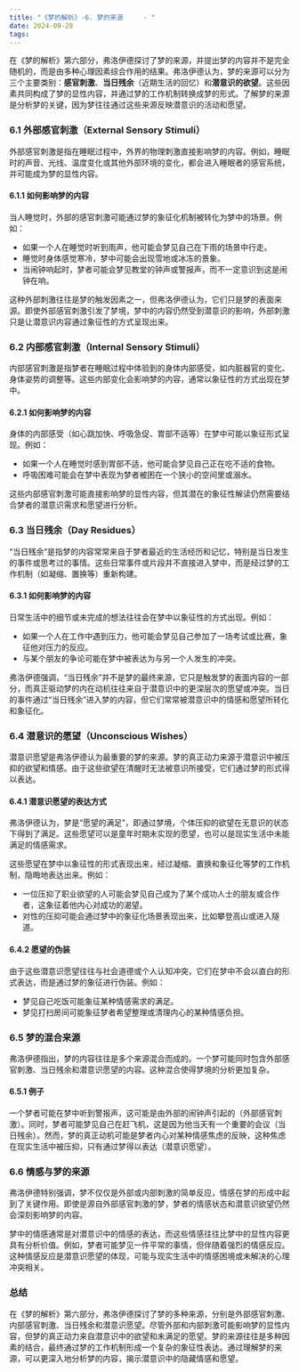```yaml
---
title: "《梦的解析》-6. 梦的来源     - "
date: 2024-09-28
tags:
---
```


在《梦的解析》第六部分，弗洛伊德探讨了梦的来源，并提出梦的内容并不是完全随机的，而是由多种心理因素综合作用的结果。弗洛伊德认为，梦的来源可以分为三个主要类别：**感官刺激**、**当日残余**（近期生活的回忆）和**潜意识的欲望**。这些因素共同构成了梦的显性内容，并通过梦的工作机制转换成梦的形式。了解梦的来源是分析梦的关键，因为梦往往通过这些来源反映潜意识的活动和愿望。

### 6.1 **外部感官刺激（External Sensory Stimuli）**
外部感官刺激是指在睡眠过程中，外界的物理刺激直接影响梦的内容。例如，睡眠时的声音、光线、温度变化或其他外部环境的变化，都会进入睡眠者的感官系统，并可能成为梦的显性内容。

#### 6.1.1 **如何影响梦的内容**
当人睡觉时，外部的感官刺激可能通过梦的象征化机制被转化为梦中的场景。例如：
- 如果一个人在睡觉时听到雨声，他可能会梦见自己在下雨的场景中行走。
- 睡觉时身体感觉寒冷，梦中可能会出现雪地或冰冻的景象。
- 当闹钟响起时，梦者可能会梦见教堂的钟声或警报声，而不一定意识到这是闹钟在响。

这种外部刺激往往是梦的触发因素之一，但弗洛伊德认为，它们只是梦的表面来源。即使外部感官刺激引发了梦境，梦中的内容仍然受到潜意识的影响，外部刺激只是让潜意识内容通过象征性的方式呈现出来。

### 6.2 **内部感官刺激（Internal Sensory Stimuli）**
内部感官刺激是指梦者在睡眠过程中体验到的身体内部感受，如内脏器官的变化、身体姿势的调整等。这些内部变化会影响梦的内容，通常以象征性的方式出现在梦中。

#### 6.2.1 **如何影响梦的内容**
身体的内部感受（如心跳加快、呼吸急促、胃部不适等）在梦中可能以象征形式呈现。例如：
- 如果一个人在睡觉时感到胃部不适，他可能会梦见自己正在吃不适的食物。
- 呼吸困难可能会在梦中表现为梦者被困在一个狭小的空间里或溺水。

这些内部感官刺激可能直接影响梦的显性内容，但其潜在的象征性解读仍然需要结合梦者的潜意识需求和愿望进行分析。

### 6.3 **当日残余（Day Residues）**
“当日残余”是指梦的内容常常来自于梦者最近的生活经历和记忆，特别是当日发生的事件或思考过的事情。这些日常事件或片段并不直接进入梦中，而是经过梦的工作机制（如凝缩、置换等）重新构建。

#### 6.3.1 **如何影响梦的内容**
日常生活中的细节或未完成的想法往往会在梦中以象征性的方式出现。例如：
- 如果一个人在工作中遇到压力，他可能会梦见自己参加了一场考试或比赛，象征他对压力的反应。
- 与某个朋友的争论可能在梦中被表达为与另一个人发生的冲突。

弗洛伊德强调，“当日残余”并不是梦的最终来源，它只是触发梦的表面内容的一部分，而真正驱动梦的内在动机往往来自于潜意识中的更深层次的愿望或冲突。当日的事件通过“当日残余”进入梦的内容，但它们常常被潜意识中的情感和愿望所转化和象征化。

### 6.4 **潜意识的愿望（Unconscious Wishes）**
潜意识愿望是弗洛伊德认为最重要的梦的来源。梦的真正动力来源于潜意识中被压抑的欲望和情感。由于这些欲望在清醒时无法被意识所接受，它们通过梦的形式得以表达。

#### 6.4.1 **潜意识愿望的表达方式**
弗洛伊德认为，梦是“愿望的满足”，即通过梦境，个体压抑的欲望在无意识的状态下得到了满足。这些愿望可以是童年时期未实现的愿望，也可以是现实生活中未能满足的情感需求。

这些愿望在梦中以象征性的形式表现出来，经过凝缩、置换和象征化等梦的工作机制，隐晦地表达出来。例如：
- 一位压抑了职业欲望的人可能会梦见自己成为了某个成功人士的朋友或合作者，这象征着他内心对成功的渴望。
- 对性的压抑可能会通过梦中的象征化场景表现出来，比如攀登高山或进入隧道。

#### 6.4.2 **愿望的伪装**
由于这些潜意识愿望往往与社会道德或个人认知冲突，它们在梦中不会以直白的形式表达，而是通过梦的象征进行伪装。例如：
- 梦见自己吃饭可能象征某种情感需求的满足。
- 梦见打扫房间可能象征梦者希望整理或清理内心的某种情感负担。

### 6.5 **梦的混合来源**
弗洛伊德指出，梦的内容往往是多个来源混合而成的。一个梦可能同时包含外部感官刺激、当日残余和潜意识愿望的内容。这种混合使得梦境的分析更加复杂。

#### 6.5.1 **例子**
一个梦者可能在梦中听到警报声，这可能是由外部的闹钟声引起的（外部感官刺激）。同时，梦者可能梦见自己在赶飞机，这是因为他当天有一个重要的会议（当日残余）。然而，梦的真正动机可能是梦者内心对某种情感焦虑的反映，这种焦虑在现实生活中被压抑，只有通过梦得以表达（潜意识愿望）。

### 6.6 **情感与梦的来源**
弗洛伊德特别强调，梦不仅仅是外部或内部刺激的简单反应，情感在梦的形成中起到了关键作用。即使是源自外部感官刺激的梦，梦者的情感状态和潜意识欲望仍然会深刻影响梦的内容。

梦中的情感通常是对潜意识中的情感的表达，而这些情感往往比梦中的显性内容更具有分析价值。例如，梦者可能梦见一件平常的事情，但伴随着强烈的情感反应。这种情感反应是潜意识愿望的体现，可能与现实生活中的情感困境或未解决的心理冲突相关。

### 总结
在《梦的解析》第六部分，弗洛伊德探讨了梦的多种来源，分别是外部感官刺激、内部感官刺激、当日残余和潜意识愿望。尽管外部和内部刺激可能影响梦的显性内容，但梦的真正动力来自潜意识中的欲望和未满足的愿望。梦的来源往往是多种因素的结合，最终通过梦的工作机制形成一个复杂的象征性表达。通过理解梦的来源，可以更深入地分析梦的内容，揭示潜意识中的隐藏情感和愿望。